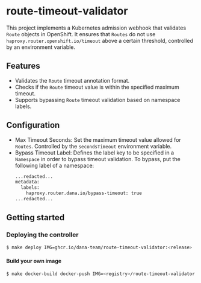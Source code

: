 # route-timeout-validator

This project implements a Kubernetes admission webhook that validates `Route` objects in OpenShift. It ensures that `Routes` do not use `haproxy.router.openshift.io/timeout` above a certain threshold, controlled by an environment variable.

## Features

- Validates the `Route` timeout annotation format.
- Checks if the `Route` timeout value is within the specified maximum timeout.
- Supports bypassing `Route` timeout validation based on namespace labels.

## Configuration

- Max Timeout Seconds: Set the maximum timeout value allowed for `Routes`. Controlled by the `secondsTimeout` environment variable.
- Bypass Timeout Label: Defines the label key to be specified in a `Namespace` in order to bypass timeout validation. To bypass, put the following label of a namespace:
    ```bash
    ...redacted...
    metadata:
      labels:  
        haproxy.router.dana.io/bypass-timeout: true
    ...redacted...
    ```

## Getting started

### Deploying the controller

```bash
$ make deploy IMG=ghcr.io/dana-team/route-timeout-validator:<release>
```

#### Build your own image

```bash
$ make docker-build docker-push IMG=<registry>/route-timeout-validator:<tag>
```
